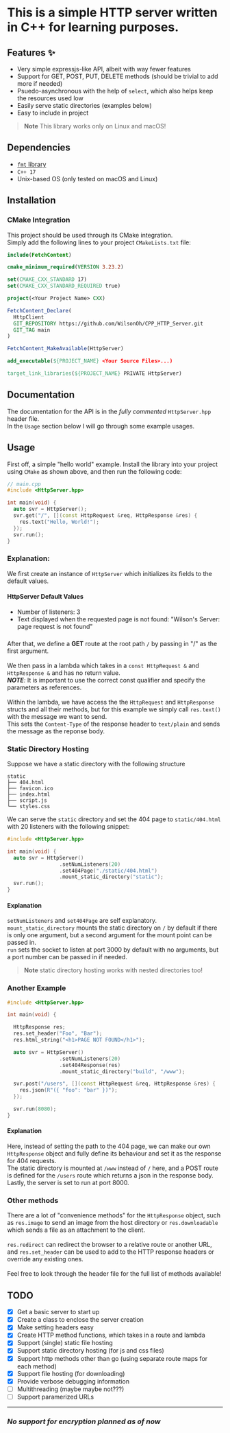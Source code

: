 # This is a simple HTTP server written in C++ for learning purposes.

## Features ✨
* Very simple expressjs-like API, albeit with way fewer features
* Support for GET, POST, PUT, DELETE methods (should be trivial to add more if needed)
* Psuedo-asynchronous with the help of `select`, which also helps keep the resources used low
* Easily serve static directories (examples below)
* Easy to include in project

> **Note** This library works only on Linux and macOS!

## Dependencies
* [`fmt` library](https://fmt.dev/latest/index.html)
* `C++ 17`
* Unix-based OS (only tested on macOS and Linux)

## Installation
### CMake Integration
This project should be used through its CMake integration.<br>
Simply add the following lines to your project `CMakeLists.txt` file:
```cmake
include(FetchContent)

cmake_minimum_required(VERSION 3.23.2)

set(CMAKE_CXX_STANDARD 17)
set(CMAKE_CXX_STANDARD_REQUIRED true)

project(<Your Project Name> CXX)

FetchContent_Declare(
  HttpClient
  GIT_REPOSITORY https://github.com/WilsonOh/CPP_HTTP_Server.git
  GIT_TAG main
)

FetchContent_MakeAvailable(HttpServer)

add_executable(${PROJECT_NAME} <Your Source Files>...)

target_link_libraries(${PROJECT_NAME} PRIVATE HttpServer)
```

## Documentation
The documentation for the API is in the _fully commented_ `HttpServer.hpp` header file.<br>
In the `Usage` section below I will go through some example usages.

## Usage
First off, a simple "hello world" example.
Install the library into your project using `CMake` as shown above, and then run the following code:
```cpp
// main.cpp
#include <HttpServer.hpp>

int main(void) {
  auto svr = HttpServer();
  svr.get("/", [](const HttpRequest &req, HttpResponse &res) {
    res.text("Hello, World!");
  });
  svr.run();
}
```
### Explanation:
We first create an instance of `HttpServer` which initializes its fields to the default values.
#### HttpServer Default Values
* Number of listeners: 3
* Text displayed when the requested page is not found: "Wilson's Server: page request is not found"
###
After that, we define a **GET** route at the root path `/` by passing in "/" as the first argument.<br><br>
We then pass in a lambda which takes in a `const HttpRequest &` and `HttpResponse &` and has no return value.<br>
_**NOTE**:_ It is important to use the correct const qualifier and specify the parameters as references.<br><br>
Within the lambda, we have access the the `HttpRequest` and `HttpResponse` structs and all their methods, but for
this example we simply call `res.text()` with the message we want to send. <br>
This sets the `Content-Type` of the response header to `text/plain` and sends the message as the reponse body.

### Static Directory Hosting
Suppose we have a static directory with the following structure
```console
static
├── 404.html
├── favicon.ico
├── index.html
├── script.js
└── styles.css
```
We can serve the `static` directory and set the 404 page to `static/404.html` with 20 listeners with the following snippet:
```cpp
#include <HttpServer.hpp>

int main(void) {
  auto svr = HttpServer()
                 .setNumListeners(20)
                 .set404Page("./static/404.html")
                 .mount_static_directory("static");
  svr.run();
}
```
#### Explanation
`setNumListeners` and `set404Page` are self explanatory.<br>
`mount_static_directory` mounts the static directory on `/` by default if there is only one argument, but a second argument for the mount point can be passed in.<br>
`run` sets the socket to listen at port 3000 by default with no arguments, but a port number can be passed in if needed.
> **Note** static directory hosting works with nested directories too!

### Another Example
```cpp
#include <HttpServer.hpp>

int main(void) {

  HttpResponse res;
  res.set_header("Foo", "Bar");
  res.html_string("<h1>PAGE NOT FOUND</h1>");

  auto svr = HttpServer()
                 .setNumListeners(20)
                 .set404Response(res)
                 .mount_static_directory("build", "/www");

  svr.post("/users", [](const HttpRequest &req, HttpResponse &res) {
    res.json(R"({ "foo": "bar" })");
  });

  svr.run(8080);
}
```
#### Explanation
Here, instead of setting the path to the 404 page, we can make our own `HttpResponse` object and fully define its behaviour and set it as the response for 404 requests.<br>
The static directory is mounted at `/www` instead of `/` here, and a POST route is defined for the `/users` route which returns a json in the response body.<br>
Lastly, the server is set to run at port 8000.

### Other methods
There are a lot of "convenience methods" for the `HttpResponse` object, such as `res.image` to send an image from the host directory or `res.downloadable` which sends a file as an attachment to the client.<br><br>
`res.redirect` can redirect the browser to a relative route or another URL, and
`res.set_header` can be used to add to the HTTP response headers or override any existing ones.<br><br>
Feel free to look through the header file for the full list of methods available!

## TODO
- [x] Get a basic server to start up
- [x] Create a class to enclose the server creation
- [x] Make setting headers easy
- [x] Create HTTP method functions, which takes in a route and lambda
- [x] Support (single) static file hosting
- [x] Support static directory hosting (for js and css files)
- [x] Support http methods other than go (using separate route maps for each method)
- [x] Support file hosting (for downloading)
- [x] Provide verbose debugging information
- [ ] Multithreading (maybe maybe not???)
- [ ] Support paramerized URLs

---
### *No support for encryption planned as of now*
